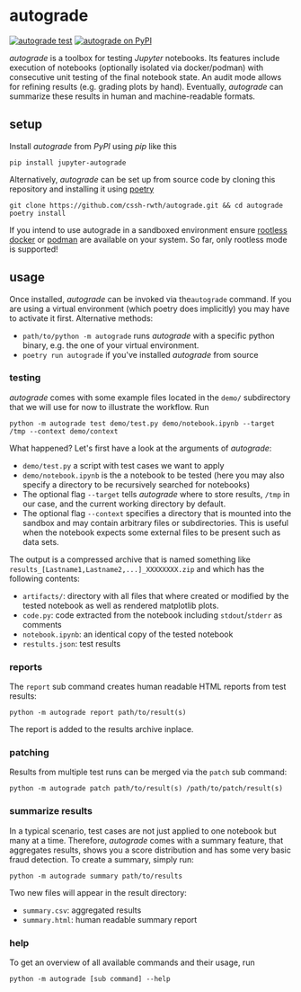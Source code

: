 # autograde

[![autograde test](https://github.com/cssh-rwth/autograde/workflows/test%20autograde/badge.svg)](https://github.com/cssh-rwth/autograde/actions)
[![autograde on PyPI](https://img.shields.io/pypi/v/jupyter-autograde?color=blue&label=jupyter-autograde)](https://pypi.org/project/jupyter-autograde)

*autograde* is a toolbox for testing *Jupyter* notebooks. Its features include execution of notebooks (optionally
isolated via docker/podman) with consecutive unit testing of the final notebook state. An audit mode allows for refining
results (e.g. grading plots by hand). Eventually, *autograde* can summarize these results in human and machine-readable
formats.

## setup

Install _autograde_ from _PyPI_ using _pip_ like this

```shell
pip install jupyter-autograde
```

Alternatively, _autograde_ can be set up from source code by cloning this repository and installing it
using [poetry](https://python-poetry.org/docs/)

```shell
git clone https://github.com/cssh-rwth/autograde.git && cd autograde
poetry install
```

If you intend to use autograde in a sandboxed environment
ensure [rootless docker](docs.docker.com/engine/security/rootless/) or [podman](podman.io/getting-started/installation)
are available on your system. So far, only rootless mode is supported!

## usage

Once installed, *autograde* can be invoked via the`autograde` command. If you are using a virtual environment (which
poetry does implicitly) you may have to activate it first. Alternative methods:

- `path/to/python -m autograde` runs *autograde* with a specific python binary, e.g. the one of your virtual
  environment.
- `poetry run autograde` if you've installed *autograde* from source

### testing

*autograde* comes with some example files located in the `demo/`
subdirectory that we will use for now to illustrate the workflow. Run

```shell
python -m autograde test demo/test.py demo/notebook.ipynb --target /tmp --context demo/context
```

What happened? Let's first have a look at the arguments of *autograde*:

- `demo/test.py` a script with test cases we want to apply
- `demo/notebook.ipynb` is the a notebook to be tested (here you may also specify a directory to be recursively searched
  for notebooks)
- The optional flag `--target` tells *autograde* where to store results, `/tmp` in our case, and the current working
  directory by default.
- The optional flag `--context` specifies a directory that is mounted into the sandbox and may contain arbitrary files
  or subdirectories. This is useful when the notebook expects some external files to be present such as data sets.

The output is a compressed archive that is named something like
`results_[Lastname1,Lastname2,...]_XXXXXXXX.zip` and which has the following contents:

- `artifacts/`: directory with all files that where created or modified by the tested notebook as well as rendered
  matplotlib plots.
- `code.py`: code extracted from the notebook including
  `stdout`/`stderr` as comments
- `notebook.ipynb`: an identical copy of the tested notebook
- `restults.json`: test results

### reports

The `report` sub command creates human readable HTML reports from test results:

```shell
python -m autograde report path/to/result(s)
```

The report is added to the results archive inplace.

### patching

Results from multiple test runs can be merged via the `patch` sub command:

```shell
python -m autograde patch path/to/result(s) /path/to/patch/result(s)
```

### summarize results

In a typical scenario, test cases are not just applied to one notebook but many at a time. Therefore, *autograde* comes
with a summary feature, that aggregates results, shows you a score distribution and has some very basic fraud detection.
To create a summary, simply run:

```shell
python -m autograde summary path/to/results
```

Two new files will appear in the result directory:

- `summary.csv`: aggregated results
- `summary.html`: human readable summary report

### help

To get an overview of all available commands and their usage, run

```shell
python -m autograde [sub command] --help
```
